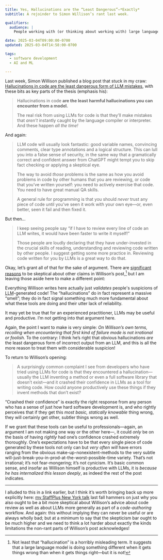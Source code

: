 ```yaml
---
title: Yes, Hallucinations are the “Least Dangerous”—*Exactly*
subtitle: A rejoinder to Simon Willison’s rant last week.

qualifiers:
  audience: |
    People working with (or thinking about working with) large language models for code generation.

date: 2025-03-04T09:00:00-0700
updated: 2025-03-04T14:58:00-0700

tags:
  - software development
  - AI and ML

---
```


Last week, Simon Willison published a blog post that stuck in my craw: [Hallucinations in code are the least dangerous form of LLM mistakes][w], with these bits as key parts of the thesis (emphasis his):

[w]: https://simonwillison.net/2025/Mar/2/hallucinations-in-code/

> Hallucinations in code **are the least harmful hallucinations you can encounter from a model.**
>
> The real risk from using LLMs for code is that they’ll make mistakes that *aren’t* instantly caught by the language compiler or interpreter. And these happen *all the time!*

And again:

> LLM code will usually look fantastic: good variable names, convincing comments, clear type annotations and a logical structure. This can lull you into a false sense of security, in the same way that a gramatically correct and confident answer from ChatGPT might tempt you to skip fact checking or applying a skeptical eye.
>
> The way to avoid *those* problems is the same as how you avoid problems in code by other humans that you are reviewing, or code that you’ve written yourself: you need to actively exercise that code. You need to have great manual QA skills.
>
> A general rule for programming is that you should *never* trust any piece of code until you’ve seen it work with your own eye—or, even better, seen it fail and then fixed it.

But then…

> I keep seeing people say “if I have to review every line of code an LLM writes, it would have been faster to write it myself!”
>
> Those people are loudly declaring that they have under-invested in the crucial skills of reading, understanding and reviewing code written by other people. I suggest getting some more practice in. Reviewing code written for you by LLMs is a great way to do that.

Okay, let’s grant all of that for the sake of argument. There are [significant reasons][spny] to be skeptical about other claims in Willison’s post,[^reasons] but I am leaving those aside here to make a different point:

[spny]: https://v5.chriskrycho.com/elsewhere/substrate-engineering/

Everything Willison writes here actually just *validates* people's suspicions of <abbr title="large language model">LLM</abbr>-generated code! The “hallucinations” do in fact represent a massive “smell”; they do in fact signal something much more fundamental about what these tools are doing and their utter lack of reliability.

It may yet be true that for an experienced practitioner, <abbr>LLM</abbr>s may be useful and productive. I’m not getting into that argument here.

Again, the point I want to make is very simple: *On Willison’s own terms, recoiling when encountering that first kind of failure mode is not irrational or foolish.* To the contrary: I think he’s right that obvious hallucinations *are* the least dangerous form of incorrect output from an <abbr>LLM</abbr>, and this is all the more reason to treat them with considerable suspicion!

To return to Willison’s opening:

> A surprisingly common complaint I see from developers who have tried using LLMs for code is that they encountered a hallucination—usually the LLM inventing a method or even a full software library that doesn’t exist—and it crashed their confidence in LLMs as a tool for writing code. How could anyone productively use these things if they invent methods that don’t exist?

“Crashed their confidence” is exactly the right response from any person who has a sense of just how hard software development is, and who rightly perceives that if they get this *most basic, statically knowable* thing wrong, they will certainly get other, subtler things wrong as well.

If we grant that these tools can be useful to professionals—again, an argument I am not making one way or the other here—, it could *only* be on the basis of having *rightly* had one’s confidence crashed extremely thoroughly. One’s expectations have to be that every single piece of code generated by these tools not only can but *very often will* have errors ranging from the obvious make-up-nonexistent-methods to the very subtle will-just-break-you-in-prod-at-the-worst-possible-time variety. That’s not irrational; it’s not fear-mongering; it’s not cynicism. It’s basic common sense, and insofar as Willison himself is productive with <abbr>LLM</abbr>s, it is *because he has internalized this lesson deeply*, as indeed the rest of the post indicates.

---

I alluded to this in a link earlier, but I think it’s worth bringing back up more explicitly here: [my StaffPlus New York talk][spny] last fall hammers on just why you also ought to be a bit more skeptical about Willison’s advice about code review as well as about <abbr>LLM</abbr>s more generally as part of a *code-authoring* workflow. And again: this without implying they can never be useful or are always wholly bad; but at a minimum to say that the skepticism bar ought to be much higher and we need to think a lot harder about exactly the kinds limitations the non-rant parts of Willison’s post acknowledges!



[^reasons]: Not least that “hallucination” is a horribly misleading term. It suggests that a large language model is doing something different when it gets things wrong than when it gets things right—but it is not!
